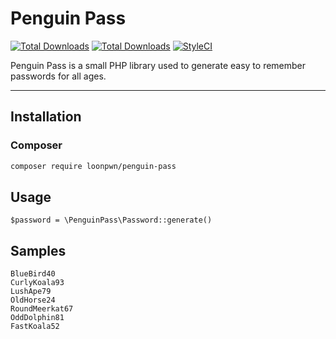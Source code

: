 # Penguin Pass


[![Total Downloads](https://img.shields.io/packagist/vpre/loonpwn/penguin-pass.svg?style=flat)](https://packagist.org/packages/loonpwn/penguin-pass)
[![Total Downloads](https://img.shields.io/packagist/dt/loonpwn/penguin-pass.svg?style=flat)](https://packagist.org/packages/loonpwn/penguin-pass)
[![StyleCI](https://github.styleci.io/repos/182504880/shield?branch=master)](https://github.styleci.io/repos/182504880)

Penguin Pass is a small PHP library used to generate easy to remember passwords for all ages.

------

## Installation

### Composer


``` bash
composer require loonpwn/penguin-pass
```

## Usage

`$password = \PenguinPass\Password::generate()`

## Samples

```
BlueBird40
CurlyKoala93
LushApe79
OldHorse24
RoundMeerkat67
OddDolphin81
FastKoala52
```
